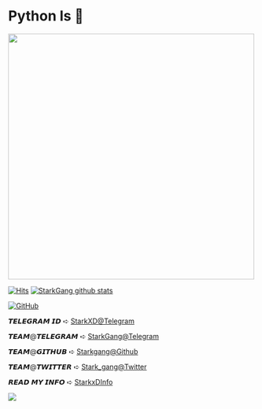 # Python Is 💖

<img align='centre' src='https://64.media.tumblr.com/a5fe255695dea8a5b8705d1f2009ca55/tumblr_n5hho4IUAe1r922azo1_r1_500.gif' width='500"'>

[![Hits](https://hits.seeyoufarm.com/api/count/incr/badge.svg?url=https%3A%2F%2Fgithub.com%2Fstarkgang&count_bg=%2379C83D&title_bg=%23555555&icon=github.svg&icon_color=%23E7E7E7&title=VIEWS&edge_flat=true)](https://hits.seeyoufarm.com)
[![StarkGang github stats](https://github-readme-stats.vercel.app/api?username=StarkGang)](https://github.com/Starkgang)

[![GitHub](https://img.shields.io/badge/dynamic/json?logo=github&label=GitHub+Followers&labelColor=282c34&color=181717&query=%24.data.totalSubs&url=https%3A%2F%2Fapi.spencerwoo.com%2Fsubstats%2F%3Fsource%3Dgithub%26queryKey%3DStarkgang&longCache=true)](https://github.com/Starkgang)

𝙏𝙀𝙇𝙀𝙂𝙍𝘼𝙈 𝙄𝘿 ➪ [StarkXD@Telegram](https://t.me/starkxD)

𝙏𝙀𝘼𝙈@𝙏𝙀𝙇𝙀𝙂𝙍𝘼𝙈 ➪ [StarkGang@Telegram](https://t.me/Starkgang) 

𝙏𝙀𝘼𝙈@𝙂𝙄𝙏𝙃𝙐𝘽 ➪ [Starkgang@Github](https://github.com/StarkGang)

𝙏𝙀𝘼𝙈@𝙏𝙒𝙄𝙏𝙏𝙀𝙍 ➪  [Stark_gang@Twitter](https://twitter.com/stark_gang)

𝙍𝙀𝘼𝘿 𝙈𝙔 𝙄𝙉𝙁𝙊 ➪ [StarkxDInfo](https://t.me/StarkxDInfo)



<a href="https://github.com/anuraghazra/github-readme-stats">
  <!-- Change the `github-readme-stats.anuraghazra1.vercel.app` to `github-readme-stats.vercel.app`  -->
  <img align="center" src="https://github-readme-stats.anuraghazra1.vercel.app/api/pin/?username=anuraghazra&repo=github-readme-stats&theme=radical" />
</a>    
